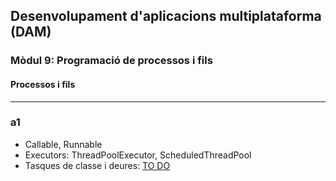 ## Desenvolupament d'aplicacions multiplataforma (DAM)
### Mòdul 9: Programació de processos i fils
#### Processos i fils
<hr>

### a1
- Callable, Runnable
- Executors: ThreadPoolExecutor, ScheduledThreadPool
- Tasques de classe i deures: [TO DO](TODO.md)
